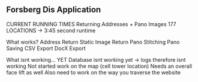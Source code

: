 ## Forsberg Dis Application
CURRENT RUNNING TIMES
Returning Addresses + Pano Images
177 LOCATIONS -> 3:45 second runtime 


What works?
Address Return
Static Image Return
Pano Stitching 
Pano Saving 
CSV Export 
DocX Export

What isnt working... YET
Database isnt working yet -> logs therefore isnt working
Not started work on the map (cell tower location)
Needs an overall face lift as well
Also need to work on the way you traverse the website
